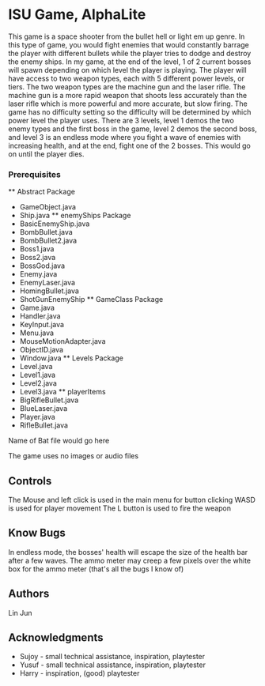 # ISU Game, AlphaLite
This game is a space shooter from the bullet hell or light em up genre. In this type of game, you would fight enemies that would constantly barrage the player with different bullets while the player tries to dodge and destroy the enemy ships. In my game, at the end of the level, 1 of 2 current bosses will spawn depending on which level the player is playing. The player will have access to two weapon types, each with 5 different power levels, or tiers. The two weapon types are the machine gun and the laser rifle. The machine gun is a more rapid weapon that shoots less accurately than the laser rifle which is more powerful and more accurate, but slow firing. The game has no difficulty setting so the difficulty will be determined by which power level the player uses. There are 3 levels, level 1 demos the two enemy types and the first boss in the game, level 2 demos the second boss, and level 3 is an endless mode where you fight a wave of enemies with increasing health, and at the end, fight one of the 2 bosses. This would go on until the player dies.

### Prerequisites

** Abstract Package 
* GameObject.java
* Ship.java
** enemyShips Package
* BasicEnemyShip.java
* BombBullet.java
* BombBullet2.java
* Boss1.java
* Boss2.java
* BossGod.java
* Enemy.java
* EnemyLaser.java
* HomingBullet.java
* ShotGunEnemyShip
** GameClass Package
* Game.java
* Handler.java
* KeyInput.java
* Menu.java
* MouseMotionAdapter.java
* ObjectID.java
* Window.java
** Levels Package
* Level.java
* Level1.java
* Level2.java
* Level3.java
** playerItems
* BigRifleBullet.java
* BlueLaser.java
* Player.java
* RifleBullet.java

Name of Bat file would go here

The game uses no images or audio files

## Controls

The Mouse and left click is used in the main menu for button clicking
WASD is used for player movement
The L button is used to fire the weapon

## Know Bugs

In endless mode, the bosses' health will escape the size of the health bar after a few waves.
The ammo meter may creep a few pixels over the white box for the ammo meter
(that's all the bugs I know of)

## Authors

Lin Jun

## Acknowledgments

* Sujoy - small technical assistance, inspiration, playtester
* Yusuf - small technical assistance, inspiration, playtester
* Harry - inspiration, (good) playtester
